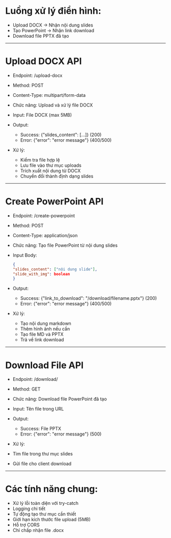 # Luồng xử lý điển hình:

- Upload DOCX → Nhận nội dung slides
- Tạo PowerPoint → Nhận link download
- Download file PPTX đã tạo

---

# Upload DOCX API

- Endpoint: /upload-docx
- Method: POST
- Content-Type: multipart/form-data

- Chức năng: Upload và xử lý file DOCX
- Input: File DOCX (max 5MB)
- Output:

  - Success: {"slides_content": [...]} (200)
  - Error: {"error": "error message"} (400/500)

- Xử lý:
  - Kiểm tra file hợp lệ
  - Lưu file vào thư mục uploads
  - Trích xuất nội dung từ DOCX
  - Chuyển đổi thành định dạng slides

---

# Create PowerPoint API

- Endpoint: /create-powerpoint
- Method: POST
- Content-Type: application/json

- Chức năng: Tạo file PowerPoint từ nội dung slides
- Input Body:

  ```json
  {
  "slides_content": ["nội dung slide"],
  "slide_with_img": boolean
  }
  ```

- Output:

  - Success: {"link_to_download": "/download/filename.pptx"} (200)
  - Error: {"error": "error message"} (400/500)

- Xử lý:

  - Tạo nội dung markdown
  - Thêm hình ảnh nếu cần
  - Tạo file MD và PPTX
  - Trả về link download

---

# Download File API

- Endpoint: /download/<filename>
- Method: GET

- Chức năng: Download file PowerPoint đã tạo
- Input: Tên file trong URL
- Output:

  - Success: File PPTX
  - Error: {"error": "error message"} (500)

- Xử lý:

- Tìm file trong thư mục slides
- Gửi file cho client download

---

# Các tính năng chung:

- Xử lý lỗi toàn diện với try-catch
- Logging chi tiết
- Tự động tạo thư mục cần thiết
- Giới hạn kích thước file upload (5MB)
- Hỗ trợ CORS
- Chỉ chấp nhận file .docx
